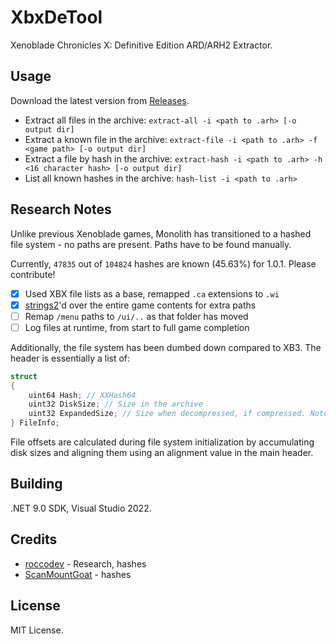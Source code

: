 # XbxDeTool

Xenoblade Chronicles X: Definitive Edition ARD/ARH2 Extractor.

## Usage

Download the latest version from [Releases](https://github.com/Nenkai/XbxDeTool/releases).

* Extract all files in the archive: `extract-all -i <path to .arh> [-o output dir]`
* Extract a known file in the archive: `extract-file -i <path to .arh> -f <game path> [-o output dir]`
* Extract a file by hash in the archive: `extract-hash -i <path to .arh> -h <16 character hash> [-o output dir]`
* List all known hashes in the archive: `hash-list -i <path to .arh>`

## Research Notes

Unlike previous Xenoblade games, Monolith has transitioned to a hashed file system - no paths are present. Paths have to be found manually.

Currently, `47835` out of `104824` hashes are known (45.63%) for 1.0.1. Please contribute!

* [x] Used XBX file lists as a base, remapped `.ca` extensions to `.wi`
* [x] [strings2](https://github.com/glmcdona/strings2)'d over the entire game contents for extra paths
* [ ] Remap `/menu` paths to `/ui/..` as that folder has moved
* [ ] Log files at runtime, from start to full game completion

Additionally, the file system has been dumbed down compared to XB3. The header is essentially a list of:

```c
struct
{
    uint64 Hash; // XXHash64
    uint32 DiskSize; // Size in the archive
    uint32 ExpandedSize; // Size when decompressed, if compressed. Note that even if this isn't set, the file may still be wrapped in a 'Xbc1' header.
} FileInfo;
```

File offsets are calculated during file system initialization by accumulating disk sizes and aligning them using an alignment value in the main header.

## Building

.NET 9.0 SDK, Visual Studio 2022.

## Credits

* [roccodev](https://github.com/roccodev) - Research, hashes
* [ScanMountGoat](https://github.com/ScanMountGoat) - hashes

## License

MIT License.
